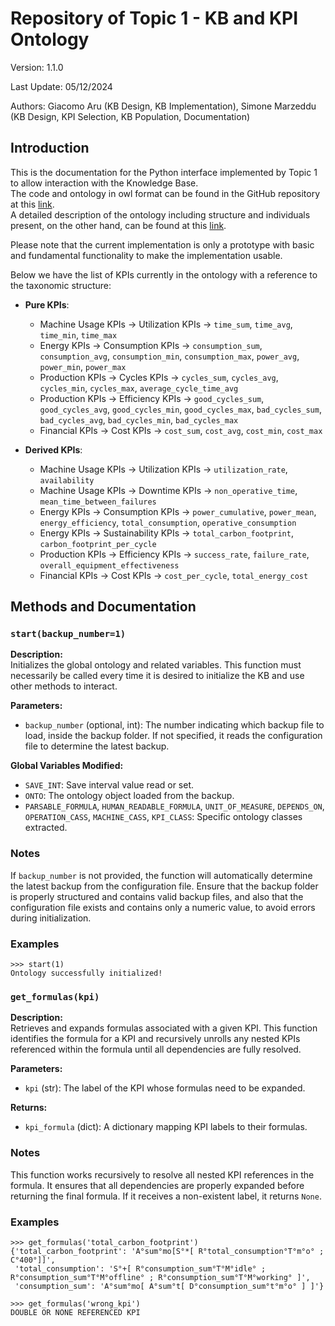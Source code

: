 # Repository of Topic 1 - KB and KPI Ontology

Version: 1.1.0

Last Update: 05/12/2024

Authors: Giacomo Aru (KB Design, KB Implementation), Simone Marzeddu (KB Design, KPI Selection, KB Population, Documentation)

## Introduction

This is the documentation for the Python interface implemented by Topic 1 to allow interaction with the Knowledge Base.  
The code and ontology in owl format can be found in the GitHub repository at this [link](https://github.com/Kreative-Performative-Individuals/KB).  
A detailed description of the ontology including structure and individuals present, on the other hand, can be found at this [link](https://github.com/Kreative-Performative-Individuals/KB/blob/main/docs/Group%20B_Topic%201%20_Deliverable%201_12-11-2024.pdf).

Please note that the current implementation is only a prototype with basic and fundamental functionality to make the implementation usable.

Below we have the list of KPIs currently in the ontology with a reference to the taxonomic structure:

- **Pure KPIs**:
  - Machine Usage KPIs -> Utilization KPIs -> `time_sum`, `time_avg`, `time_min`, `time_max`
  - Energy KPIs -> Consumption KPIs -> `consumption_sum`, `consumption_avg`, `consumption_min`, `consumption_max`, `power_avg`, `power_min`, `power_max`
  - Production KPIs -> Cycles KPIs -> `cycles_sum`, `cycles_avg`, `cycles_min`, `cycles_max`, `average_cycle_time_avg`
  - Production KPIs -> Efficiency KPIs -> `good_cycles_sum`, `good_cycles_avg`, `good_cycles_min`, `good_cycles_max`, `bad_cycles_sum`, `bad_cycles_avg`, `bad_cycles_min`, `bad_cycles_max`
  - Financial KPIs -> Cost KPIs -> `cost_sum`, `cost_avg`, `cost_min`, `cost_max`

- **Derived KPIs**:
  - Machine Usage KPIs -> Utilization KPIs -> `utilization_rate`, `availability`
  - Machine Usage KPIs -> Downtime KPIs -> `non_operative_time`, `mean_time_between_failures`
  - Energy KPIs -> Consumption KPIs -> `power_cumulative`, `power_mean`, `energy_efficiency`, `total_consumption`, `operative_consumption`
  - Energy KPIs -> Sustainability KPIs -> `total_carbon_footprint`, `carbon_footprint_per_cycle`
  - Production KPIs -> Efficiency KPIs -> `success_rate`, `failure_rate`, `overall_equipment_effectiveness`
  - Financial KPIs -> Cost KPIs -> `cost_per_cycle`, `total_energy_cost`

## Methods and Documentation

### `start(backup_number=1)`

**Description:**  
Initializes the global ontology and related variables. This function must necessarily be called every time it is desired to initialize the KB and use other methods to interact.

**Parameters:**
- `backup_number` (optional, int): The number indicating which backup file to load, inside the backup folder. If not specified, it reads the configuration file to determine the latest backup.

**Global Variables Modified:**
- `SAVE_INT`: Save interval value read or set.
- `ONTO`: The ontology object loaded from the backup.
- `PARSABLE_FORMULA`, `HUMAN_READABLE_FORMULA`, `UNIT_OF_MEASURE`, `DEPENDS_ON`, `OPERATION_CASS`, `MACHINE_CASS`, `KPI_CLASS`: Specific ontology classes extracted.

### Notes
If `backup_number` is not provided, the function will automatically determine the latest backup from the configuration file. Ensure that the backup folder is properly structured and contains valid backup files, and also that the configuration file exists and contains only a numeric value, to avoid errors during initialization.

### Examples
```
>>> start(1)
Ontology successfully initialized!
```


### `get_formulas(kpi)`

**Description:**  
Retrieves and expands formulas associated with a given KPI. This function identifies the formula for a KPI and recursively unrolls any nested KPIs referenced within the formula until all dependencies are fully resolved.

**Parameters:**
- `kpi` (str): The label of the KPI whose formulas need to be expanded.

**Returns:**
- `kpi_formula` (dict): A dictionary mapping KPI labels to their formulas.

### Notes
This function works recursively to resolve all nested KPI references in the formula. It ensures that all dependencies are properly expanded before returning the final formula. If it receives a non-existent label, it returns `None`.

### Examples
```
>>> get_formulas('total_carbon_footprint')
{'total_carbon_footprint': 'A°sum°mo[S°*[ R°total_consumption°T°m°o° ; C°400°]]',
 'total_consumption': 'S°+[ R°consumption_sum°T°M°idle° ; R°consumption_sum°T°M°offline° ; R°consumption_sum°T°M°working° ]',
 'consumption_sum': 'A°sum°mo[ A°sum°t[ D°consumption_sum°t°m°o° ] ]'}

>>> get_formulas('wrong_kpi')
DOUBLE OR NONE REFERENCED KPI
```
